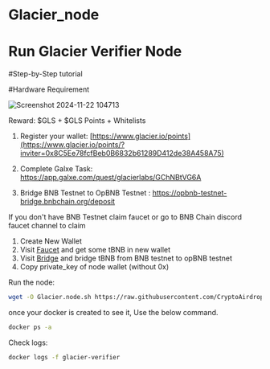 # Glacier_node
# Run Glacier Verifier Node 

 #Step-by-Step tutorial
 
 #Hardware Requirement

![Screenshot 2024-11-22 104713](https://github.com/user-attachments/assets/161c348c-3ba1-4735-b56d-1f267cb38590)


Reward: $GLS + $GLS Points + Whitelists

1. Register your wallet:
[https://www.glacier.io/points](https://www.glacier.io/points/?inviter=0x8C5Ee78fcfBeb0B6832b61289D412de38A458A75)

2.  Complete Galxe Task:
https://app.galxe.com/quest/glacierlabs/GChNBtVG6A

3. Bridge BNB Testnet to OpBNB Testnet : 
https://opbnb-testnet-bridge.bnbchain.org/deposit

If you don't have BNB Testnet claim faucet or go to BNB Chain discord faucet channel to claim

1. Create New Wallet
2. Visit [Faucet](https://docs.bnbchain.org/bnb-smart-chain/developers/faucet/#claim-tbnb-from-online-faucet) and get some tBNB in new wallet
3. Visit [Bridge](https://opbnb-testnet-bridge.bnbchain.org/deposit) and bridge tBNB from BNB testnet to opBNB testnet
4. Copy private_key of node wallet (without 0x)

Run the node: 
```bash
wget -O Glacier.node.sh https://raw.githubusercontent.com/CryptoAirdropHindi/Glacier_node/refs/heads/main/Glacier.node.sh && chmod +x Glacier.node.sh && ./Glacier.node.sh
```
once your docker is created to see it, Use the below command.
```bash
docker ps -a
```
Check logs:
```bash
docker logs -f glacier-verifier
```

